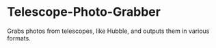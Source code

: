 # Telescope-Photo-Grabber
Grabs photos from telescopes, like Hubble, and outputs them in various formats.
